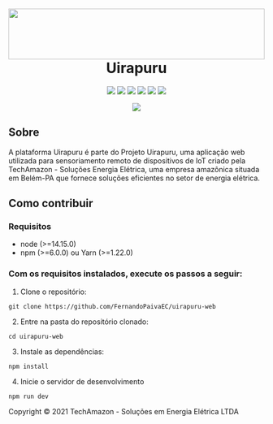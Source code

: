<div>
<img src="https://uirapuru.techamazon.tech/static/media/logo.797c925f.svg" height="100" width="100%" align="left">
<h1 align="center">
Uirapuru
</h1>
</div>

<div align="center">
<img src="https://img.shields.io/badge/Project-Uirapuru-309d20">

<img src="https://img.shields.io/badge/Platform-Web-blue">

<img src="https://img.shields.io/badge/Language-Javascript-yellow">

<img src="https://img.shields.io/badge/Framework-React-blue">

<img src="https://img.shields.io/badge/react-%5E17.0.1-blue">

<img src="https://img.shields.io/netlify/bebbc4b1-f05d-41fc-aa2c-1691aa546111">

<a href="https://uirapuru.techamazon.tech"><img src="https://img.shields.io/badge/Available on-https%3A%2F%2Fuirapuru.techamazon.tech-309d20"></a>

</div>

## Sobre

A plataforma Uirapuru é parte do Projeto Uirapuru, uma aplicação web utilizada para sensoriamento remoto de dispositivos de IoT criado pela TechAmazon - Soluções Energia Elétrica, uma empresa amazônica situada em Belém-PA que fornece soluções eficientes no setor de energia elétrica.

## Como contribuir

### Requisitos

- node (>=14.15.0)
- npm (>=6.0.0) ou Yarn (>=1.22.0)

### Com os requisitos instalados, execute os passos a seguir:

1. Clone o repositório:

```shell
git clone https://github.com/FernandoPaivaEC/uirapuru-web
```

2. Entre na pasta do repositório clonado:

```shell
cd uirapuru-web
```

3. Instale as dependências:

```shell
npm install
```

4. Inicie o servidor de desenvolvimento

```shell
npm run dev
```

Copyright © 2021 TechAmazon - Soluções em Energia Elétrica LTDA